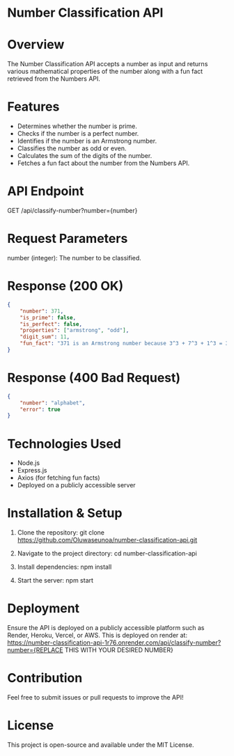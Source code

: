 # Number Classification API

# Overview
The Number Classification API accepts a number as input and returns various mathematical properties of the number along with a fun fact retrieved from the Numbers API.

# Features
- Determines whether the number is prime.
- Checks if the number is a perfect number.
- Identifies if the number is an Armstrong number.
- Classifies the number as odd or even.
- Calculates the sum of the digits of the number.
- Fetches a fun fact about the number from the Numbers API.

# API Endpoint
 GET /api/classify-number?number={number}

# Request Parameters
number (integer): The number to be classified.

# Response (200 OK)
```json
{
    "number": 371,
    "is_prime": false,
    "is_perfect": false,
    "properties": ["armstrong", "odd"],
    "digit_sum": 11,
    "fun_fact": "371 is an Armstrong number because 3^3 + 7^3 + 1^3 = 371"
}
```

# Response (400 Bad Request)
```json
{
    "number": "alphabet",
    "error": true
}
```

# Technologies Used
- Node.js
- Express.js
- Axios (for fetching fun facts)
- Deployed on a publicly accessible server

# Installation & Setup
1. Clone the repository:
   git clone https://github.com/Oluwaseunoa/number-classification-api.git

2. Navigate to the project directory:
   cd number-classification-api

3. Install dependencies:
   npm install

4. Start the server:
   npm start


# Deployment
Ensure the API is deployed on a publicly accessible platform such as Render, Heroku, Vercel, or AWS. This is deployed on render at:
https://number-classification-api-1r76.onrender.com/api/classify-number?number={REPLACE THIS WITH YOUR DESIRED NUMBER}

# Contribution
Feel free to submit issues or pull requests to improve the API!

# License
This project is open-source and available under the MIT License.


